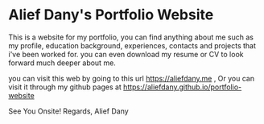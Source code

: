 # Alief Dany's Portfolio Website

This is a website for my portfolio, you can find anything about me such as my profile, education background, experiences, contacts and projects that i've been worked for. you can even download my resume or CV to look forward much deeper about me.

you can visit this web by going to this url https://aliefdany.me , Or you can visit it through my github pages at https://aliefdany.github.io/portfolio-website

See You Onsite!
Regards,
Alief Dany
